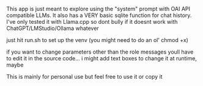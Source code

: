 This app is just meant to explore using the "system" prompt with OAI API compatible LLMs. It also has a VERY basic sqlite function for chat history. I've only tested it with Llama.cpp so dont bully if it doesnt work with ChatGPT/LMStudio/Ollama whatever

just hit run.sh to set up the venv (you might need to do an ol' chmod +x)

if you want to change parameters other than the role messages youll have to edit it in the source code... i might add text boxes to change it at runtime, maybe

This is mainly for personal use but feel free to use it or copy it
